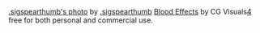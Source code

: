 [.sigspearthumb's photo][1] by [.sigspearthumb][2]
[Blood Effects][3] by CG Visuals[4] free for both personal and commercial use.

[1]: https://www.instagram.com/ruben.vz.420/

[2]: https://www.instagram.com/ruben.vz.420/

[3]: https://www.youtube.com/watch?v=8k2TraM6DXM&ab_channel=CGVisuals%23VFX

[4]: https://www.youtube.com/@CGVisualsVFX

